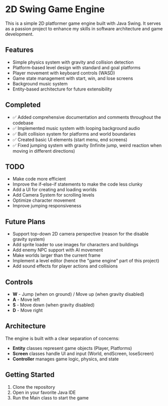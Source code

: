 # 2D Swing Game Engine

This is a simple 2D platformer game engine built with Java Swing. It serves as a passion project to enhance my skills in software architecture and game development.

## Features

- Simple physics system with gravity and collision detection
- Platform-based level design with standard and goal platforms
- Player movement with keyboard controls (WASD)
- Game state management with start, win, and lose screens
- Background music system
- Entity-based architecture for future extensibility

## Completed

- ✅ Added comprehensive documentation and comments throughout the codebase
- ✅ Implemented music system with looping background audio
- ✅ Built collision system for platforms and world boundaries
- ✅ Created basic UI elements (start menu, end screens)
- ✅ Fixed jumping system with gravity (Infinite jump, weird reaction when moving in different directions)

## TODO

- Make code more efficient
- Improve the if-else-if statements to make the code less clunky
- Add a UI for creating and loading worlds
- Add Camera System for scrolling levels
- Optimize character movement
- Improve jumping responsiveness

## Future Plans

- Support top-down 2D camera perspective (reason for the disable gravity system)
- Add sprite loader to use images for characters and buildings
- Add enemy NPC support with AI movement
- Make worlds larger than the current frame
- Implement a level editor (hence the "game engine" part of this project)
- Add sound effects for player actions and collisions

## Controls

- **W** - Jump (when on ground) / Move up (when gravity disabled)
- **A** - Move left
- **S** - Move down (when gravity disabled)
- **D** - Move right

## Architecture

The engine is built with a clear separation of concerns:

- **Entity** classes represent game objects (Player, Platforms)
- **Screen** classes handle UI and input (World, endScreen, loseScreen)
- **Controller** manages game logic, physics, and state

## Getting Started

1. Clone the repository
2. Open in your favorite Java IDE
3. Run the Main class to start the game
